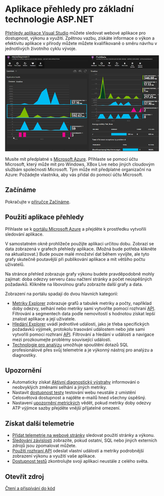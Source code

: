 <properties 
    pageTitle="Aplikace přehledy pro základní technologie ASP.NET" 
    description="Sledovat webových aplikací pro dostupnost, výkonu a využití." 
    services="application-insights" 
    documentationCenter=".net"
    authors="alancameronwills" 
    manager="douge"/>

<tags 
    ms.service="application-insights" 
    ms.workload="tbd" 
    ms.tgt_pltfrm="ibiza" 
    ms.devlang="na" 
    ms.topic="article" 
    ms.date="08/30/2016" 
    ms.author="awills"/>

# <a name="application-insights-for-aspnet-core"></a>Aplikace přehledy pro základní technologie ASP.NET

[Přehledy aplikace Visual Studio](app-insights-overview.md) můžete sledovat webové aplikace pro dostupnost, výkonu a využití. Zpětnou vazbu, získáte informace o výkon a efektivitu aplikace v přírody můžete můžete kvalifikovaně o směru návrhu v jednotlivých životního cyklu vývoje.

![Příklad](./media/app-insights-asp-net-core/sample.png)

Musíte mít předplatné s [Microsoft Azure](http://azure.com). Přihlaste se pomocí účtu Microsoft, který může mít pro Windows, XBox Live nebo jiných cloudovým službám společnosti Microsoft. Tým může mít předplatné organizační na Azure: Požádejte vlastníka, aby vás přidal do pomocí účtu Microsoft.


## <a name="getting-started"></a>Začínáme

Pokračujte v [příručce Začínáme](https://github.com/Microsoft/ApplicationInsights-aspnetcore/wiki/Getting-Started).

## <a name="using-application-insights"></a>Použití aplikace přehledy

Přihlaste se k [portálu Microsoft Azure](https://portal.azure.com) a přejděte k prostředku vytvořili sledování aplikace.

V samostatném okně prohlížeče použijte aplikaci určitou dobu. Zobrazí se data zobrazená v grafech přehledy aplikace. (Možná bude potřeba klikněte na aktualizovat.) Bude pouze malé množství dat během vyvíjíte, ale tyto grafy skutečně poutavější při publikování aplikace a mít většího počtu uživatelů. 

Na stránce přehled zobrazuje grafy výkonu budete pravděpodobně mohly zajímat: doba odezvy serveru času načtení stránky a počet neúspěšných požadavků. Klikněte na libovolnou grafu zobrazíte další grafy a data.

Zobrazení na portálu spadají do dvou hlavních kategorií:

* [Metriky Explorer](app-insights-metrics-explorer.md) zobrazuje grafů a tabulek metriky a počty, například doby odezvy, selhání nebo metriky sami vytvoříte pomocí rozhraní [API](app-insights-api-custom-events-metrics.md). Filtrování a segmentech data podle nemovitostí s hodnotou získat lepší znalost aplikace a její uživatele.
* [Hledání Explorer](app-insights-diagnostic-search.md) uvádí jednotlivé události, jako je třeba specifických požadavků výjimek, protokolu trasování událostem nebo jste sami vytvořili pomocí rozhraní [API](app-insights-api-custom-events-metrics.md). Filtrování a hledání v události a navigace mezi prozkoumejte problémy související události.
* [Technologie pro analýzu](app-insights-analytics.md) umožňuje spouštění dotazů SQL profesionálové přes svůj telemetrie a je výkonný nástroj pro analýzu a diagnostiky.

## <a name="alerts"></a>Upozornění

* Automaticky získat [Aktivní diagnostický výstrahy](app-insights-proactive-diagnostics.md) informování o neobvyklých změnami selhání a jiných metriky.
* Nastavit [dostupnost testy](app-insights-monitor-web-app-availability.md) testování webu neustále z umístění Celosvětová dostupnost a najděte e-mailů hned všechny úspěšný.
* Nastavení [upozornění metrických](app-insights-monitor-web-app-availability.md) vědět, pokud metriky doby odezvy ATP výjimce sazby přejděte vnější přijatelné omezení.

## <a name="get-more-telemetry"></a>Získat další telemetrie

* [Přidat telemetrie na webové stránky](app-insights-javascript.md) sledovat použití stránky a výkonu.
* [Sledování závislosti](app-insights-dependencies.md) zobrazíte, pokud ostatní, SQL nebo jiných externích zdrojů jsou zpomalovat můžete.
* [Použití rozhraní API](app-insights-api-custom-events-metrics.md) odeslat vlastní událostí a metriky podrobnější zobrazení výkonu a využití vaše aplikace.
* [Dostupnost testů](app-insights-monitor-web-app-availability.md) zkontrolujte svoji aplikaci neustále z celého světa. 


## <a name="open-source"></a>Otevřít zdroj

[Čtení a přispívání do kód](https://github.com/Microsoft/ApplicationInsights-aspnetcore#recent-updates)


